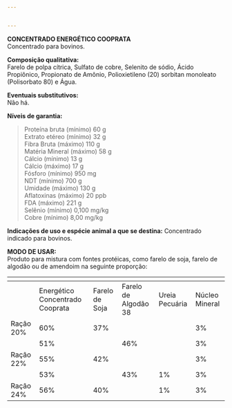 ```yaml
---


---
```


<p><strong>CONCENTRADO ENERGÉTICO COOPRATA</strong><br>
Concentrado para bovinos.</p>
<p><strong>Composição qualitativa:</strong><br>
Farelo de polpa cítrica, Sulfato de cobre, Selenito de sódio, Ácido Propiônico, Propionato de Amônio, Polioxietileno (20) sorbitan monoleato (Polisorbato 80) e Água.</p>
<p><strong>Eventuais substitutivos:</strong><br>
Não há.</p>
<p><strong>Níveis de garantia:</strong></p>
<blockquote>
<p>Proteína bruta (mínimo) 60 g<br>
Extrato etéreo (mínimo) 32 g<br>
Fibra Bruta (máximo) 110 g<br>
Matéria Mineral (máximo) 58 g<br>
Cálcio (mínimo) 13 g<br>
Cálcio (máximo) 17 g<br>
Fósforo (mínimo) 950 mg<br>
NDT (mínimo) 700 g<br>
Umidade (máximo) 130 g<br>
Aflatoxinas (máximo) 20 ppb<br>
FDA (máximo) 221 g<br>
Selênio (mínimo) 0,100 mg/kg<br>
Cobre (mínimo) 8,00 mg/kg</p>
</blockquote>
<p><strong>Indicações de uso e espécie animal a que se destina:</strong>                                                                                   Concentrado indicado para bovinos.</p>
<p><strong>MODO DE USAR:</strong><br>
Produto para mistura com fontes protéicas, como farelo de soja, farelo de algodão ou de amendoim na seguinte proporção:</p>

<table>
<thead>
<tr>
<th></th>
<th></th>
<th></th>
<th></th>
<th></th>
<th></th>
</tr>
</thead>
<tbody>
<tr>
<td></td>
<td>Energético Concentrado Cooprata</td>
<td>Farelo de Soja</td>
<td>Farelo de Algodão 38</td>
<td>Ureia Pecuária</td>
<td>Núcleo Mineral</td>
</tr>
<tr>
<td>Ração 20%</td>
<td>60%</td>
<td>37%</td>
<td></td>
<td></td>
<td>3%</td>
</tr>
<tr>
<td></td>
<td>51%</td>
<td></td>
<td>46%</td>
<td></td>
<td>3%</td>
</tr>
<tr>
<td>Ração 22%</td>
<td>55%</td>
<td>42%</td>
<td></td>
<td></td>
<td>3%</td>
</tr>
<tr>
<td></td>
<td>53%</td>
<td></td>
<td>43%</td>
<td>1%</td>
<td>3%</td>
</tr>
<tr>
<td>Ração 24%</td>
<td>56%</td>
<td>40%</td>
<td></td>
<td>1%</td>
<td>3%</td>
</tr>
</tbody>
</table>
